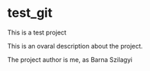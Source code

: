 # test_git
This is a test project

This is an ovaral description about the project.

The project author is me, as Barna Szilagyi
